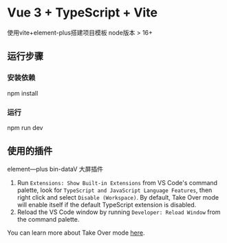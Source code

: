 # Vue 3 + TypeScript + Vite

使用vite+element-plus搭建项目模板
node版本 > 16+
## 运行步骤
### 安装依赖
npm install
### 运行
npm run dev
## 使用的插件
element—plus 
bin-dataV   大屏插件



1. Run `Extensions: Show Built-in Extensions` from VS Code's command palette, look for `TypeScript and JavaScript Language Features`, then right click and select `Disable (Workspace)`. By default, Take Over mode will enable itself if the default TypeScript extension is disabled.
2. Reload the VS Code window by running `Developer: Reload Window` from the command palette.

You can learn more about Take Over mode [here](https://github.com/johnsoncodehk/volar/discussions/471).
